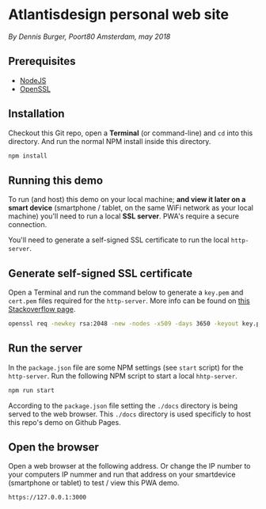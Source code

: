 # Atlantisdesign personal web site

*By Dennis Burger, Poort80 Amsterdam, may 2018*

## Prerequisites

* [NodeJS](https://nodejs.org/en/)
* [OpenSSL](https://www.openssl.org/)

## Installation

Checkout this Git repo, open a **Terminal** (or command-line) and `cd` into this directory. And run the normal NPM install inside this directory.

```bash
npm install
```

## Running this demo

To run (and host) this demo on your local machine; **and view it later on a smart device** (smartphone / tablet, on the same WiFi network as your local machine) you'll need to run a local **SSL server**. PWA's require a secure connection.

You'll need to generate a self-signed SSL certificate to run the local `http-server`. 

## Generate self-signed SSL certificate

Open a Terminal and run the command below to generate a `key.pem` and `cert.pem` files required for the `http-server`. More info can be found on [this Stackoverflow page](https://stackoverflow.com/questions/35127383/npm-http-server-with-ssl).

```bash
openssl req -newkey rsa:2048 -new -nodes -x509 -days 3650 -keyout key.pem -out cert.pem
```

## Run the server

In the `package.json` file are some NPM settings (see `start` script) for the `http-server`. Run the following NPM script to start a local `hhtp-server`.

```bash
npm run start
```

According to the `package.json` file setting the `./docs` directory is being served to the web browser. This `./docs` directory is used specificly to host this repo's demo on Github Pages.

## Open the browser

Open a web browser at the following address. Or change the IP number to your computers IP nummer and run that address on your smartdevice (smartphone or tablet) to test / view this PWA demo.

	https://127.0.0.1:3000